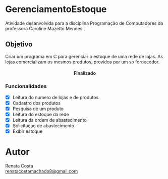 # GerenciamentoEstoque
Atividade desenvolvida para a disciplina Programação de Computadores da professora Caroline Mazetto Mendes.

## Objetivo
Criar um programa em C para gerenciar o estoque de uma rede de lojas. As lojas comercializam os mesmos produtos, providos por um só fornecedor.  

<h4 align="center"> 
	Finalizado
</h4>

### Funcionalidades 
- [x] Leitura do numero de lojas e de produtos
- [x] Cadastro dos produtos
- [x] Pesquisa de um produto
- [x] Leitura do estoque da rede
- [x] Leitura da ordem de abastecimento
- [x] Solicitaçao de abastecimento 
- [x] Exibir estoque

# Autor
Renata Costa  
renatacostamachado8@gmail.com
